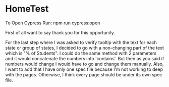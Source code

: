# HomeTest
To Open Cypress Run: npm run cypress:open

First of all want to say thank you for this opportunity. 

For the last step where I was asked to verify tooltip with the text for each state or group of states,
I decided to go with a non-changing part of the text which is "% of Students".
I could do the same method with 2 parameters and it would concatenate the numbers into 'contains'. 
But then as you said if numbers would change I would have to go and change them manually.
Also, I want to add that I have only one spec file because I'm not working to deep with the pages. Otherwise, I think every page should be under its own spec file.
